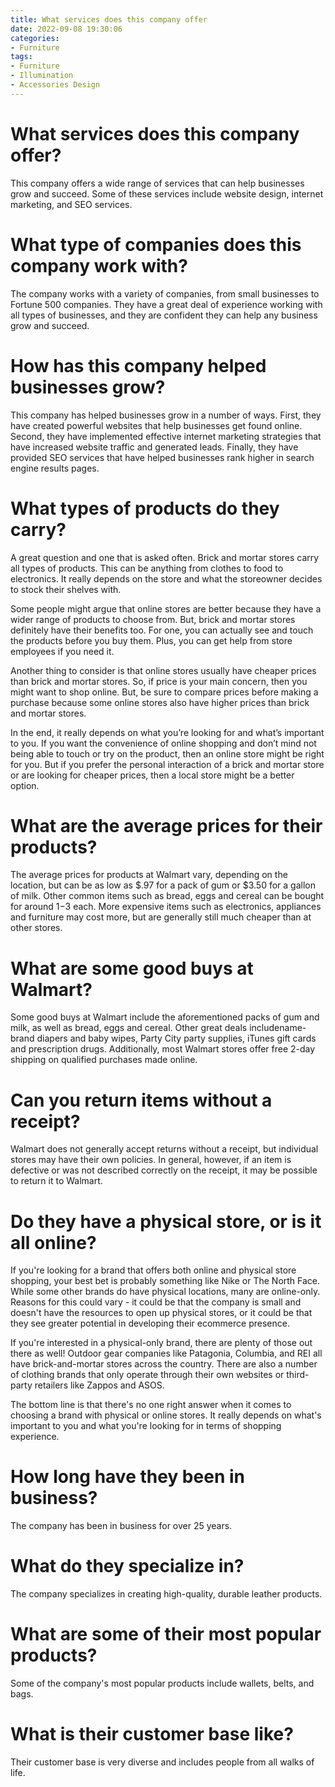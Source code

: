 ```yaml
---
title: What services does this company offer
date: 2022-09-08 19:30:06
categories:
- Furniture
tags:
- Furniture
- Illumination
- Accessories Design
---
```



#  What services does this company offer?

This company offers a wide range of services that can help businesses grow and succeed. Some of these services include website design, internet marketing, and SEO services.

# What type of companies does this company work with?

The company works with a variety of companies, from small businesses to Fortune 500 companies. They have a great deal of experience working with all types of businesses, and they are confident they can help any business grow and succeed.

# How has this company helped businesses grow?

This company has helped businesses grow in a number of ways. First, they have created powerful websites that help businesses get found online. Second, they have implemented effective internet marketing strategies that have increased website traffic and generated leads. Finally, they have provided SEO services that have helped businesses rank higher in search engine results pages.

#  What types of products do they carry?

A great question and one that is asked often. Brick and mortar stores carry all types of products. This can be anything from clothes to food to electronics. It really depends on the store and what the storeowner decides to stock their shelves with.

Some people might argue that online stores are better because they have a wider range of products to choose from. But, brick and mortar stores definitely have their benefits too. For one, you can actually see and touch the products before you buy them. Plus, you can get help from store employees if you need it.

Another thing to consider is that online stores usually have cheaper prices than brick and mortar stores. So, if price is your main concern, then you might want to shop online. But, be sure to compare prices before making a purchase because some online stores also have higher prices than brick and mortar stores.

In the end, it really depends on what you’re looking for and what’s important to you. If you want the convenience of online shopping and don’t mind not being able to touch or try on the product, then an online store might be right for you. But if you prefer the personal interaction of a brick and mortar store or are looking for cheaper prices, then a local store might be a better option.

#  What are the average prices for their products?

The average prices for products at Walmart vary, depending on the location, but can be as low as $.97 for a pack of gum or $3.50 for a gallon of milk. Other common items such as bread, eggs and cereal can be bought for around $1-$3 each. More expensive items such as electronics, appliances and furniture may cost more, but are generally still much cheaper than at other stores.

# What are some good buys at Walmart?

Some good buys at Walmart include the aforementioned packs of gum and milk, as well as bread, eggs and cereal. Other great deals includename-brand diapers and baby wipes, Party City party supplies, iTunes gift cards and prescription drugs. Additionally, most Walmart stores offer free 2-day shipping on qualified purchases made online.

# Can you return items without a receipt?

Walmart does not generally accept returns without a receipt, but individual stores may have their own policies. In general, however, if an item is defective or was not described correctly on the receipt, it may be possible to return it to Walmart.

#  Do they have a physical store, or is it all online?

If you're looking for a brand that offers both online and physical store shopping, your best bet is probably something like Nike or The North Face. While some other brands do have physical locations, many are online-only. Reasons for this could vary - it could be that the company is small and doesn't have the resources to open up physical stores, or it could be that they see greater potential in developing their ecommerce presence.

If you're interested in a physical-only brand, there are plenty of those out there as well! Outdoor gear companies like Patagonia, Columbia, and REI all have brick-and-mortar stores across the country. There are also a number of clothing brands that only operate through their own websites or third-party retailers like Zappos and ASOS.

The bottom line is that there's no one right answer when it comes to choosing a brand with physical or online stores. It really depends on what's important to you and what you're looking for in terms of shopping experience.

#  How long have they been in business?

The company has been in business for over 25 years.

# What do they specialize in?

The company specializes in creating high-quality, durable leather products.

# What are some of their most popular products?

Some of the company's most popular products include wallets, belts, and bags.

# What is their customer base like?

Their customer base is very diverse and includes people from all walks of life.